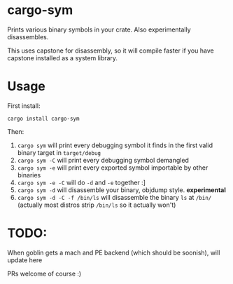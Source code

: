 # cargo-sym
Prints various binary symbols in your crate. Also experimentally disassembles.

This uses capstone for disassembly, so it will compile faster if you have capstone installed as a system library.

# Usage

First install:

`cargo install cargo-sym`

Then:

1. `cargo sym` will print every debugging symbol it finds in the first valid binary target in `target/debug`
2. `cargo sym -C` will print every debugging symbol demangled
3. `cargo sym -e` will print every exported symbol importable by other binaries
4. `cargo sym -e -C` will do `-d` and `-e` together :]
5. `cargo sym -d` will disassemble your binary, objdump style. **experimental**
6. `cargo sym -d -C -f /bin/ls` will disassemble the binary `ls` at `/bin/` (actually most distros strip `/bin/ls` so it actually won't)

# TODO:

When goblin gets a mach and PE backend (which should be soonish), will update here

PRs welcome of course :)